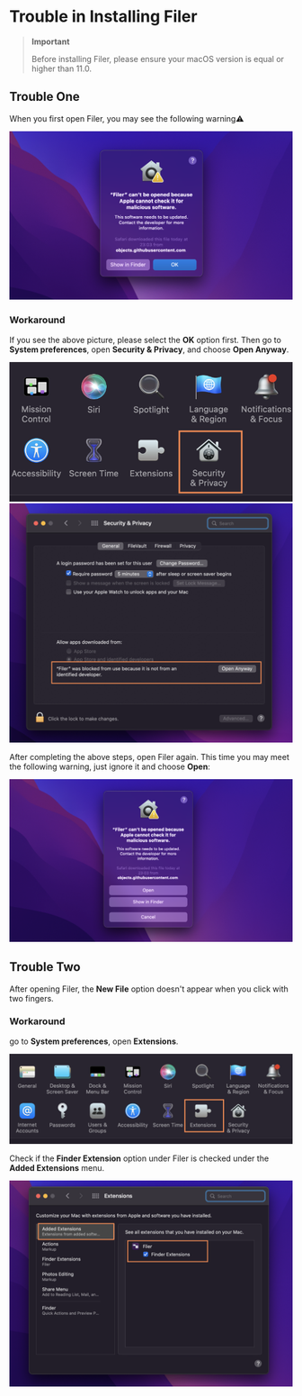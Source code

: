 # Trouble in Installing Filer
> **Important**
>
> Before installing Filer, please ensure your macOS version is equal or higher than 11.0.

## Trouble One
When you first open Filer, you may see the following warning⚠️

![](https://github.com/HuangRunHua/FilerApp/raw/main/1.png)

### Workaround
If you see the above picture, please select the **OK** option first. Then go to **System preferences**, open **Security & Privacy**, and choose **Open Anyway**.

![](https://github.com/HuangRunHua/FilerApp/raw/main/2.png)
![](https://github.com/HuangRunHua/FilerApp/raw/main/3.png)

After completing the above steps, open Filer again. This time you may meet the following warning, just ignore it and choose **Open**:

![](https://github.com/HuangRunHua/FilerApp/raw/main/4.png)

## Trouble Two
After opening Filer, the **New File** option doesn't appear when you click with two fingers.

### Workaround
go to **System preferences**, open **Extensions**.

![](https://github.com/HuangRunHua/FilerApp/raw/main/5.png)

Check if the **Finder Extension** option under Filer is checked under the **Added Extensions** menu.

![](https://github.com/HuangRunHua/FilerApp/raw/main/6.png)
